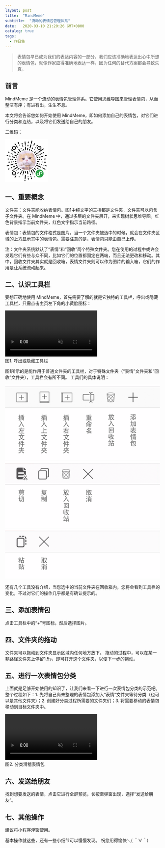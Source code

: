 ```yaml
---
layout: post
title:  "MindMeme"
subtitle:  "流动的表情包管理体系"
date:   2020-03-10 21:20:26 GMT+0800
catalog: true
tags:
  - 作品集
---
```


> 表情包早已成为我们的表达内容的一部分，我们应该准确地表达出心中所想的表情包，就像作家应得准确地表达一样，因为任何的替代方案都会导致失真。

## 前言

MindMeme 是一个流动的表情包管理体系。它使用思维导图来管理表情包，从而整洁有序；有进有出，生生不息。

本文将会告诉您如何开始使用 MindMeme，即如何添加自己的表情包，对它们进行分类和连结，以及将它们发送给自己的朋友。

二维码：

<img style="width: 140px;" src="/assets/images/posts/mindmeme/qrcode.jpg" alt="qrcode" />

## 一、重要概念

文件夹：文件夹能收纳表情包。图1中纯文字的三排都是文件夹，文件夹可以包含子文件夹。在 MindMeme 中，通过多层的文件夹展开，来实现树状思维导图。红色背景指示当前文件夹，红色文字指示当前路径。

表情包：表情包的文件格式是图片。当一个文件夹被选中的时候，就会在文件夹区域的上方显示其中的表情包。需要注意的是，表情包只能由自己上传。

注：文件夹系统默认了“表情”和“回收”两个特殊文件夹。您在使用的过程中或许会发现它们有些与众不同，比如它们的位置都固定在两端，而且无法更改和移动。其中，回收文件夹其实就是回收箱，表情文件夹则可以作为图片的输入箱，它们的作用是让系统流动起来。

## 二、认识工具栏

要想正确地使用 MindMeme，首先需要了解的就是它独特的工具栏，呼出或隐藏工具栏，只需点击主页左下角的小黄脸图标：

<div class="center-container">
  <video class="phone-size" controls autoPlay loop muted>
    <source class="phone-size" src="/assets/images/posts/mindmeme/toolbar.mp4" type="video/mp4"/>
  </video>
  <div class="caption">图1. 呼出或隐藏工具栏</div>
</div>

图1所示的是能作用于普通文件夹的工具栏，对于特殊文件夹（“表情”文件夹和“回收”文件夹），工具栏会有所不同。
工具们的具体说明：

<div class="center-container">
  <img class="phone-size" src="/assets/images/posts/mindmeme/toolbar1.png" alt="toolbar" />
</div>
<div class="center-container">
  <img class="phone-size" src="/assets/images/posts/mindmeme/toolbar2.png" alt="toolbar" />
</div>
<div class="center-container">
  <img class="phone-size" src="/assets/images/posts/mindmeme/toolbar3.png" alt="toolbar" />
</div>

还有几个工具没有介绍，当您选中的当前文件夹在回收箱内，您将会看到工具栏的变化，不过对它们的操作几乎都是有确认提示的。

## 三、添加表情包

点击工具栏中的“+”号图标，然后选择图片。

## 四、文件夹的拖动

文件夹可以拖动到文件夹显示区域内任何地方放下。
拖动的过程中，可以在某一非路径文件夹上停留1.5s，即可打开这个文件夹，以便下一步的拖动。

## 五、进行一次表情包分类

上面就是足够开始使用的知识了，让我们来看一下进行一次表情包分类的示范吧。整个过程如下：1. 先将自己尚未整理的表情包添加入“表情”文件夹等待分类（也可以是其他文件夹）；2. 创建好分类过程所需要的文件夹们；3. 将需要移动的表情包移动到目标文件夹中。

<div class="center-container">
  <video class="phone-size" controls autoPlay loop muted>
    <source class="phone-size" src="/assets/images/posts/mindmeme/classifyMemes.mp4" type="video/mp4"/>
  </video>
  <div class="caption">图2. 分类滑稽表情包</div>
</div>

## 六、发送给朋友

找到想要发送的表情，点击它进行全屏预览，长按至弹窗出现，选择“发送给朋友”。

## 七、其他操作

建议将小程序浮窗使用。

基本操作就这些，还有一些小细节可以慢慢发现。
祝您用得愉快＼( ＾∀＾）


